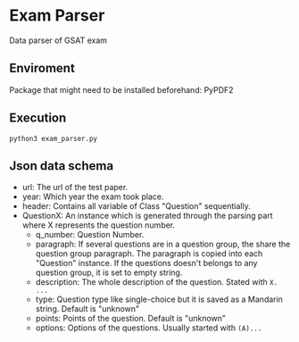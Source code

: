 # Exam Parser
Data parser of GSAT exam

## Enviroment
Package that might need to be installed beforehand: PyPDF2

## Execution
```
python3 exam_parser.py
```

## Json data schema
- url: The url of the test paper.
- year: Which year the exam took place.
- header: Contains all variable of Class "Question" sequentially.
- QuestionX: An instance which is generated through the parsing part where X represents the question number.
  - q_number: Question Number.
  - paragraph: If several questions are in a question group, the share the question group paragraph. The paragraph is copied into each "Question" instance. If the questions doesn't belongs to any question group, it is set to empty string.
  - description: The whole description of the question. Stated with `X. ...`
  - type: Question type like single-choice but it is saved as a Mandarin string. Default is "unknown"
  - points: Points of the question. Default is "unknown"
  - options: Options of the questions. Usually started with `(A)...`
